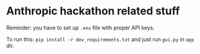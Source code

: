 # Anthropic hackathon related stuff

Reminder: you have to set up `.env` file with proper API keys.

To run this: `pip install -r dev_requirements.txt` and just run `gui.py` in `app` dir.

